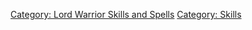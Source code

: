 [Category: Lord Warrior Skills and
Spells](Category:_Lord_Warrior_Skills_and_Spells "wikilink") [Category:
Skills](Category:_Skills "wikilink")
